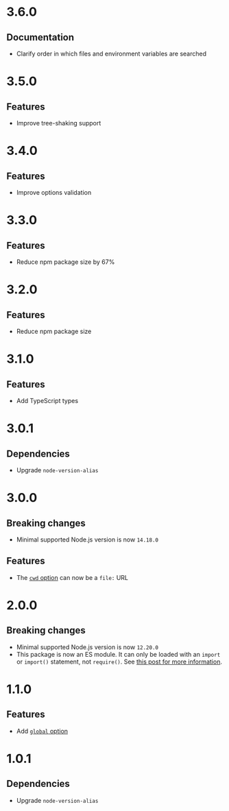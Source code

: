 # 3.6.0

## Documentation

- Clarify order in which files and environment variables are searched

# 3.5.0

## Features

- Improve tree-shaking support

# 3.4.0

## Features

- Improve options validation

# 3.3.0

## Features

- Reduce npm package size by 67%

# 3.2.0

## Features

- Reduce npm package size

# 3.1.0

## Features

- Add TypeScript types

# 3.0.1

## Dependencies

- Upgrade `node-version-alias`

# 3.0.0

## Breaking changes

- Minimal supported Node.js version is now `14.18.0`

## Features

- The [`cwd` option](https://github.com/ehmicky/preferred-node-version#cwd) can
  now be a `file:` URL

# 2.0.0

## Breaking changes

- Minimal supported Node.js version is now `12.20.0`
- This package is now an ES module. It can only be loaded with an `import` or
  `import()` statement, not `require()`. See
  [this post for more information](https://gist.github.com/sindresorhus/a39789f98801d908bbc7ff3ecc99d99c).

# 1.1.0

## Features

- Add [`global` option](/README.md#global)

# 1.0.1

## Dependencies

- Upgrade `node-version-alias`
